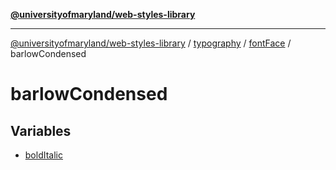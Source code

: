 [**@universityofmaryland/web-styles-library**](../../../../../README.md)

***

[@universityofmaryland/web-styles-library](../../../../../README.md) / [typography](../../../../README.md) / [fontFace](../../README.md) / barlowCondensed

# barlowCondensed

## Variables

- [boldItalic](variables/boldItalic.md)
